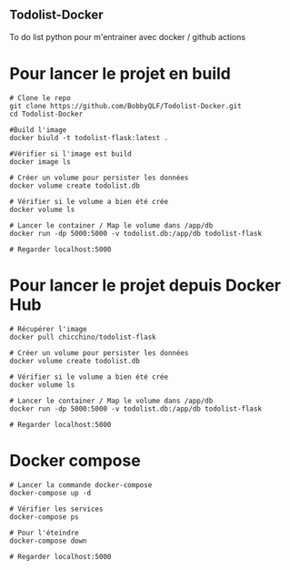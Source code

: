 ## Todolist-Docker

To do list python pour m'entrainer avec docker / github actions

# Pour lancer le projet en build 
```
# Clone le repo
git clone https://github.com/BobbyQLF/Todolist-Docker.git
cd Todolist-Docker

#Build l'image 
docker biuld -t todolist-flask:latest .

#Vérifier si l'image est build
docker image ls

# Créer un volume pour persister les données
docker volume create todolist.db

# Vérifier si le volume a bien été crée
docker volume ls

# Lancer le container / Map le volume dans /app/db 
docker run -dp 5000:5000 -v todolist.db:/app/db todolist-flask

# Regarder localhost:5000
```

# Pour lancer le projet depuis Docker Hub
```
# Récupérer l'image 
docker pull chicchino/todolist-flask

# Créer un volume pour persister les données
docker volume create todolist.db

# Vérifier si le volume a bien été crée
docker volume ls

# Lancer le container / Map le volume dans /app/db 
docker run -dp 5000:5000 -v todolist.db:/app/db todolist-flask

# Regarder localhost:5000
```

# Docker compose
```
# Lancer la commande docker-compose
docker-compose up -d 

# Vérifier les services 
docker-compose ps 

# Pour l'éteindre
docker-compose down

# Regarder localhost:5000
```